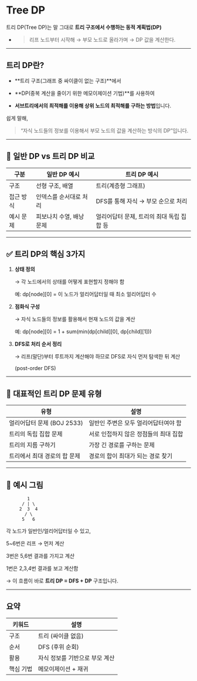 # Tree DP

트리 DP(Tree DP)는 말 그대로 **트리 구조에서 수행하는 동적 계획법(DP)** 
- > 리프 노드부터 시작해 → 부모 노드로 올라가며 → DP 값을 계산한다.

---

## **트리 DP란?**

- **트리 구조(그래프 중 싸이클이 없는 구조)**에서
    
- **DP(중복 계산을 줄이기 위한 메모이제이션 기법)**를 사용하여
    
- **서브트리에서의 최적해를 이용해 상위 노드의 최적해를 구하는 방법**입니다.
    

쉽게 말해,

> “자식 노드들의 정보를 이용해서 부모 노드의 값을 계산하는 방식의 DP”입니다.

---

## **📌 일반 DP vs 트리 DP 비교**

|**구분**|**일반 DP 예시**|**트리 DP 예시**|
|---|---|---|
|구조|선형 구조, 배열|트리(계층형 그래프)|
|접근 방식|인덱스를 순서대로 처리|DFS를 통해 자식 → 부모 순으로 처리|
|예시 문제|피보나치 수열, 배낭 문제|얼리어답터 문제, 트리의 최대 독립 집합 등|

---

## **✅ 트리 DP의 핵심 3가지**

1. **상태 정의**
    
    → 각 노드에서의 상태를 어떻게 표현할지 정해야 함
    
    예: dp[node][0] = 이 노드가 얼리어답터일 때 최소 얼리어답터 수
    
2. **점화식 구성**
    
    → 자식 노드들의 정보를 활용해서 현재 노드의 값을 계산
    
    예: dp[node][0] = 1 + sum(min(dp[child][0], dp[child][1]))
    
3. **DFS로 처리 순서 정리**
    
    → 리프(말단)부터 루트까지 계산해야 하므로 DFS로 자식 먼저 탐색한 뒤 계산
    
    (post-order DFS)
    

---

## **🎯 대표적인 트리 DP 문제 유형**

|**유형**|**설명**|
|---|---|
|얼리어답터 문제 (BOJ 2533)|일반인 주변은 모두 얼리어답터여야 함|
|트리의 독립 집합 문제|서로 인접하지 않은 정점들의 최대 집합|
|트리의 지름 구하기|가장 긴 경로를 구하는 문제|
|트리에서 최대 경로의 합 문제|경로의 합이 최대가 되는 경로 찾기|

---

## **📌 예시 그림**

```
        1
      / | \
     2  3  4
       / \
      5   6
```

각 노드가 일반인/얼리어답터일 수 있고,

5~6번은 리프 → 먼저 계산

3번은 5,6번 결과를 가지고 계산

1번은 2,3,4번 결과를 보고 계산함

  

→ 이 흐름이 바로 **트리 DP = DFS + DP** 구조입니다.

---

## **요약**

|**키워드**|**설명**|
|---|---|
|구조|트리 (싸이클 없음)|
|순서|DFS (후위 순회)|
|활용|자식 정보를 기반으로 부모 계산|
|핵심 기법|메모이제이션 + 재귀|
